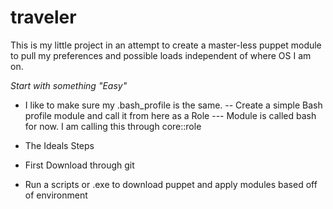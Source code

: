 traveler
========

This is my little project in an attempt to create a master-less puppet module to pull my preferences and possible loads independent of where OS I am on.

*Start with something "Easy"*
 - I like to make sure my .bash_profile is the same.
 -- Create a simple Bash profile module and call it from here as a Role
 --- Module is called bash for now.  I am calling this through core::role

 - The Ideals Steps
 - First Download through git
 - Run a scripts or .exe to download puppet and apply modules based off of environment

